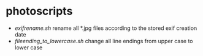 # photoscripts
* *exifrename.sh* rename all \*.jpg files according to the stored exif creation date
* *fileending_to_lowercase.sh* change all line endings from upper case to lower case
